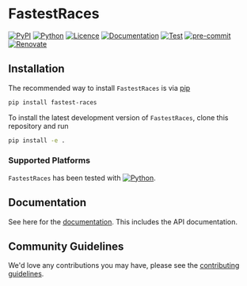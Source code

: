 # FastestRaces

[![PyPI](https://badge.fury.io/py/fastest-races.svg)](https://pypi.org/project/fastest-races)
[![Python](https://img.shields.io/pypi/pyversions/fastest-races)](https://www.python.org)
[![Licence](https://img.shields.io/github/license/paddyroddy/fastest-races)](https://github.com/paddyroddy/fastest-races/blob/main/LICENCE.txt)
[![Documentation](https://img.shields.io/badge/Documentation-FastestRaces-blueviolet.svg)](https://paddyroddy.github.io/fastest-races)
[![Test](https://github.com/paddyroddy/fastest-races/actions/workflows/test.yaml/badge.svg)](https://github.com/paddyroddy/fastest-races/actions/workflows/test.yaml)
[![pre-commit](https://img.shields.io/badge/pre--commit-enabled-brightgreen?logo=pre-commit)](https://github.com/pre-commit/pre-commit)
[![Renovate](https://img.shields.io/badge/renovate-enabled-orange?logo=renovatebot&logoColor=white.svg)](https://renovatebot.com)

## Installation

The recommended way to install `FastestRaces` is via
[pip](https://pypi.org/project/pip/)

```sh
pip install fastest-races
```

To install the latest development version of `FastestRaces`, clone this
repository and run

```sh
pip install -e .
```

### Supported Platforms

`FastestRaces` has been tested with
[![Python](https://img.shields.io/pypi/pyversions/fastest-races)](https://www.python.org).

## Documentation

See here for the [documentation](https://paddyroddy.github.io/fastest-races).
This includes the API documentation.

## Community Guidelines

We'd love any contributions you may have, please see the
[contributing guidelines](./CONTRIBUTING.md).
